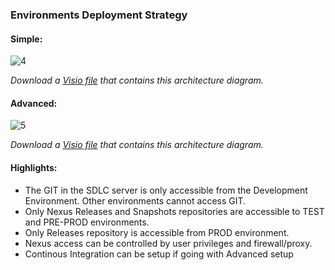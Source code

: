 
### Environments Deployment Strategy

#### Simple:
![[4]][4]

*Download a [Visio file][vd-DI-6.4-prod-Simple] that contains this architecture diagram.*

#### Advanced:
![[5]][5]

*Download a [Visio file][vd-DI-6.4-prod-Advanced] that contains this architecture diagram.*

#### Highlights:
- The GIT in the SDLC server is only accessible from the Development Environment.  Other environments cannot access GIT.
- Only Nexus Releases and Snapshots repositories are accessible to TEST and PRE-PROD environments.
- Only Releases repository is accessible from PROD environment.
- Nexus access can be controlled by user privileges and firewall/proxy.
- Continous Integration can be setup if going with Advanced setup

<!-- links -->
[4]: ./../../../resources/images/di-architecture/deployment-di-simple.png "DI Deployment 6.4 - Simple"
[vd-DI-6.4-prod-Simple]: ./../../../resources/templates/visio/di-architecture/deployment-di-simple.vsd
[5]: ./../../../resources/images/di-architecture/deployment-di-advanced.png "DI Deployment 6.4 - Advanced"
[vd-DI-6.4-prod-Advanced]: ./../../../resources/templates/visio/di-architecture/deployment-di-advanced.vsd
